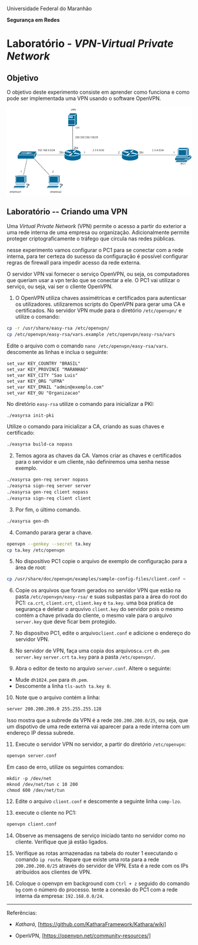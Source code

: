 Universidade Federal do Maranhão

**Segurança  em Redes**

# Laboratório - *VPN-Virtual Private Network*

## Objetivo

O objetivo deste experimento consiste em aprender como funciona e como pode ser implementada uma VPN usando o software OpenVPN.

![Topologia de Rede][1]


## Laboratório  -- Criando uma VPN

Uma *Virtual Private Network* (VPN) permite o acesso a partir do exterior a uma rede interna de uma empresa ou organização.
Adicionalmente permite proteger criptograficamente o tráfego que circula nas redes públicas.

nesse experimento vamos configurar o PC1 para se conectar com a rede interna, para ter certeza do sucesso da configuração é possível configurar regras de firewall para impedir acesso da rede externa.

O servidor VPN vai fornecer o serviço OpenVPN, ou seja, os computadores que queriam usar a vpn terão que se conectar a ele. O PC1 vai utilizar o serviço, ou seja, vai ser o cliente OpenVPN.

1. O OpenVPN utiliza chaves assimétricas e certificados para autenticsar os utilizadores.
utilizaremos scripts do OpenVPN para gerar uma CA e certificados.
No servidor VPN mude para o diretório `/etc/openvpn/` e utilize o comando:

```bash
cp -r /usr/share/easy-rsa /etc/openvpn/
cp /etc/openvpn/easy-rsa/vars.example /etc/openvpn/easy-rsa/vars
```

Edite o arquivo com o comando `nano /etc/openvpn/easy-rsa/vars`.
descomente as linhas e inclua o seguinte:

```
set_var KEY_COUNTRY "BRASIL"
set_var KEY_PROVINCE "MARANHAO"
set_var KEY_CITY "Sao Luis"
set_var KEY_ORG "UFMA"
set_var KEY_EMAIL "admin@exemplo.com"
set_var KEY_OU "Organizacao"
```

No diretório `easy-rsa`  utilize o comando para inicializar a PKI: 

```bash
./easyrsa init-pki
```

Utilize o comando para inicializar a CA, criando as suas chaves e certificado:

```bash
./easyrsa build-ca nopass
```

2. Temos agora as chaves da CA.
Vamos criar as chaves e certificados para o servidor e um cliente, não definiremos uma senha nesse exemplo.

```bash
./easyrsa gen-req server nopass
./easyrsa sign-req server server
./easyrsa gen-req client nopass
./easyrsa sign-req client client
```

3. Por fim, o último comando.

```bash
./easyrsa gen-dh
```

4. Comando parara gerar a chave.
```bash
openvpn --genkey --secret ta.key
cp ta.key /etc/openvpn
```

5. No dispositivo PC1 copie o arquivo de exemplo de configuração para a área de root:

```bash
cp /usr/share/doc/openvpn/examples/sample-config-files/client.conf ~
```

6. Copie os arquivos que foram gerados no servidor VPN que estão na pasta `/etc/openvpn/easy-rsa/` e suas subpastas para a área do root do PC1: `ca.crt`, `client.crt`, `client.key` e `ta.key`.
uma boa pratica de segurança e deletar o arquvivo `client.key` do servidor pois o mesmo contém a chave privada do cliente, o mesmo vale para o arquivo `server.key` que deve ficar bem protegido.


7. No dispositvo PC1, edite o arquivo`client.conf` e adicione o endereço do servidor VPN.

8. No servidor de VPN, faça uma copia dos arquivos`ca.crt` `dh.pem` `server.key` `server.crt` `ta.key` para a pasta `/etc/openvpn/`.

9. Abra o editor de texto no arquivo `server.conf`. Altere o seguinte:
* Mude `dh1024.pem` para `dh.pem`.
* Descomente a linha `tls-auth ta.key 0`.

10. Note que o arquivo contém a linha:

```bash
server 200.200.200.0 255.255.255.128
```

Isso mostra que a subrede da VPN é a rede `200.200.200.0/25`, ou seja, que um dispotivo de uma rede externa vai aparecer para a rede interna com um endereço IP dessa subrede.

11. Execute o servidor VPN no servidor, a partir do diretório `/etc/openvpn`:

```bash
openvpn server.conf
```

Em caso de erro, utilize os seguintes comandos:
```
mkdir -p /dev/net
mknod /dev/net/tun c 10 200
chmod 600 /dev/net/tun
```


12. Edite o arquivo `client.conf` e descomente a seguinte linha `comp-lzo`.

13. execute o cliente no PC1:

```bash
openvpn client.conf
```

14. Observe as mensagens de serviço iniciado tanto no servidor como no cliente.
Verifique que já estão ligados.

15. Verifique as rotas armazenadas na tabela do router 1 executando o comando `ip route`.
Repare que existe uma rota para a rede `200.200.200.0/25` através do servidor de VPN.
Esta é a rede com os IPs atribuídos aos clientes de VPN.

16. Coloque o openvpn em background com `Ctrl + z` seguido do comando `bg` com o número do processo.
tente a conexão do PC1 com a rede interna da empresa: `192.168.0.0/24`.


---

Referências:

-   *Kathará*, [https://github.com/KatharaFramework/Kathara/wiki]

-   OpenVPN, [https://openvpn.net/community-resources/]


  [1]: media/VPN.png 

